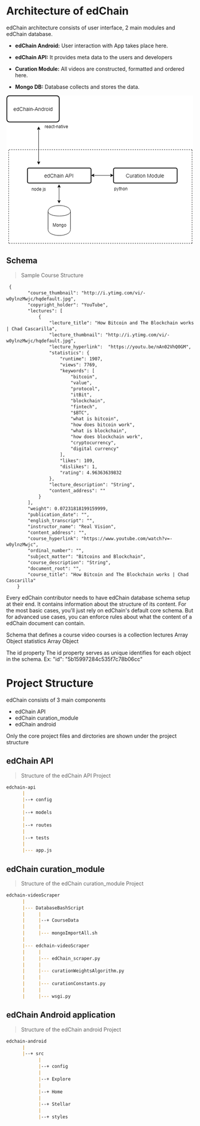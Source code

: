 # Architecture of edChain

edChain architecture consists of user interface, 2 main modules and edChain database.

* <strong>edChain Android:</strong> User interaction with App takes place here. 

* <strong>edChain API:</strong> It provides meta data to the users and developers

* <strong>Curation Module:</strong> All videos are constructed, formatted and ordered here.

* <strong>Mongo DB:</strong> Database collects and stores the data.

<img src="https://raw.githubusercontent.com/PriyaGobburi/slate/master/source/images/edChain_Architecture1.png" alt="edChain Architecture"/>



## Schema


> Sample Course Structure

```
 {     
        "course_thumbnail": "http://i.ytimg.com/vi/-w0ylnzMwjc/hqdefault.jpg",
        "copyright_holder": "YouTube",
        "lectures": [
            {
                "lecture_title": "How Bitcoin and The Blockchain works | Chad Cascarilla",
                "lecture_thumbnail": "http://i.ytimg.com/vi/-w0ylnzMwjc/hqdefault.jpg",
                "lecture_hyperlink":  "https://youtu.be/nAn02VhQ0GM",
                "statistics": {
                    "runtime": 1907,
                    "views": 7769,
                    "keywords": [
                        "bitcoin",
                        "value",
                        "protocol",
                        "itBit",
                        "blockchain",
                        "fintech",
                        "$BTC",
                        "what is bitcoin",
                        "how does bitcoin work",
                        "what is blockchain",
                        "how does blockchain work",
                        "cryptocurrency",
                        "digital currency"
                    ],
                    "likes": 109,
                    "dislikes": 1,
                    "rating": 4.96363639832
                },
                "lecture_description": "String",
                "content_address": ""
            }
        ],
        "weight": 0.07231818199159999,
        "publication_date": "",
        "english_transcript": "",
        "instructor_name": "Real Vision",
        "content_address": "",
        "course_hyperlink": "https://www.youtube.com/watch?v=-w0ylnzMwjc",
        "ordinal_number": "",
        "subject_matter": "Bitcoins and Blockchain",
        "course_description": "String",
        "document_root": "",
        "course_title": "How Bitcoin and The Blockchain works | Chad Cascarilla"
    }
```

Every edChain contributor needs to have edChain database schema setup at their end. 
It contains information about the structure of its content. For the most basic cases, you'll just rely on edChain's default core schema. But for advanced use cases, you can enforce rules about what the content of a edChain document can contain.

Schema that defines a course video
courses is a collection
lectures Array Object
statistics Array Object

The id property
The id property serves as unique identifies for each object in the schema.
Ex: 
"id": "5b15997284c535f7c78b06cc"

# Project Structure

edChain consists of 3 main components

* edChain API
* edChain curation_module
* edChain android

<aside class="notice">
  Only the core project files and dirctories are shown under the project structure
</aside>

## edChain API

> Structure of the edChain API Project

```markdown
edchain-api
      |
      |--+ config
      |
      |--+ models
      |
      |--+ routes
      |
      |--+ tests
      |
      |--- app.js
```
## edChain curation_module

> Structure of the edChain curation_module Project

```markdown
edchain-videoScraper
      |
      |--- DatabaseBashScript
      |     |
      |     |--+ CourseData
      |     |
      |     |--- mongoImportAll.sh
      |
      |--- edchain-videoScraper
      |     |
      |     |--- edChain_scraper.py
      |     |
      |     |--- curationWeightsAlgorithm.py
      |     |
      |     |--- curationConstants.py
      |     |
      |     |--- wsgi.py
```
## edChain Android application

> Structure of the edChain android Project

```markdown
edchain-android
      |
      |--+ src
            |
            |--+ config
            |
      	    |--+ Explore
      	    |
            |--+ Home
            |
            |--+ Stellar
            |
            |--+ styles
```
